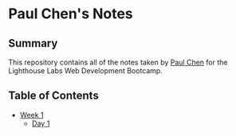 # Paul Chen's Notes

## Summary

This repository contains all of the notes taken by [Paul Chen](https://github.com/chenpoyi/) for the Lighthouse Labs Web Development Bootcamp.

## Table of Contents
* [Week 1](/Week_1)
  * [Day 1](/Week_1/Day_1)
